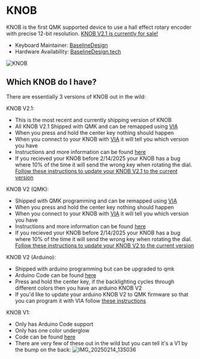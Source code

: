 # KNOB
KNOB is the first QMK supported device to use a hall effect rotary encoder with precise 12-bit resolution. 
[KNOB V2.1 is currently for sale!](https://baselinedesign.tech/products/knobv21)

* Keyboard Maintainer: [BaselineDesign](https://github.com/BaselineDesign)
* Hardware Availability: [BaselineDesign.tech](https://baselinedesign.tech/products/knobv21)

![KNOB](https://github.com/user-attachments/assets/2c5d7582-cdef-45be-adfb-913d4c559ec1)

## Which KNOB do I have?
There are essentially 3 versions of KNOB out in the wild:

KNOB V2.1:
* This is the most recent and currently shipping version of KNOB
* All KNOB V2.1 Shipped with QMK and can be remapped using [VIA](https://usevia.app/)
* When you press and hold the center key nothing should happen
* When you connect to your KNOB with [VIA](https://usevia.app/) it will tell you which version you have
*  Instructions and more information can be found [here](https://github.com/BaselineDesign/BaselineDesign-Knob/tree/main/KNOB_V2_QMK/knobv2_1)
* If you recieved your KNOB before 2/14/2025 your KNOB has a bug where 10% of the time it will send the wrong key when rotating the dial. [Follow these instructions to update your KNOB V2.1 to the current version](https://github.com/BaselineDesign/BaselineDesign-Knob/blob/main/KNOB_V2_QMK/knobv2_1/KNOBV2_1_Update_Firmare_Instructions.md)

KNOB V2 (QMK):
* Shipped with QMK programming and can be remapped using [VIA](https://usevia.app/)
* When you press and hold the center key nothing should happen
* When you connect to your KNOB with [VIA](https://usevia.app/) it will tell you which version you have
* Instructions and more information can be found [here](https://github.com/BaselineDesign/BaselineDesign-Knob/tree/main/KNOB_V2_QMK/knobv2)
* If you recieved your KNOB before 2/14/2025 your KNOB has a bug where 10% of the time it will send the wrong key when rotating the dial. [Follow these instructions to update your KNOB V2 to the current version](https://github.com/BaselineDesign/BaselineDesign-Knob/blob/main/KNOB_V2_QMK/knobv2/KNOBV2_Update_Firmare_Instructions.md)

KNOB V2 (Arduino):
* Shipped with arduino programming but can be upgraded to qmk
* Arduino Code can be found [here](https://github.com/BaselineDesign/BaselineDesign-Knob/tree/main/KNOB_Arduino/BaselineDesign_KNOB_V2_Arduino)
* Press and hold the center key, if the backlighting cycles through different colors then you have an arduino KNOB V2
* If you'd like to update your arduino KNOB V2 to QMK firmware so that you can program it with VIA follow [these instructions](https://github.com/BaselineDesign/BaselineDesign-Knob/blob/main/KNOB_Arduino/BaselineDesign_KNOB_V2_Arduino/KNOB%20V2%20Arduino%20to%20QMK%20Instructions.md)

KNOB V1:
* Only has Arduino Code support
* Only has one color underglow
* Code can be found [here](https://github.com/BaselineDesign/BaselineDesign-Knob/tree/main/KNOB_Arduino/BaselineDesign_KNOB_V1_Arduino)
* There are very few of these out in the wild but you can tell it's a V1 by the bump on the back:
![IMG_20250214_135036](https://github.com/user-attachments/assets/1a7074e6-e142-44f4-8527-b934c4e09c1a)






